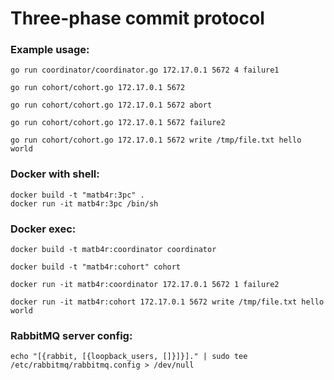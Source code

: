 # Three-phase commit protocol

### Example usage:

```
go run coordinator/coordinator.go 172.17.0.1 5672 4 failure1
```

```
go run cohort/cohort.go 172.17.0.1 5672 
```

```
go run cohort/cohort.go 172.17.0.1 5672 abort
```

```
go run cohort/cohort.go 172.17.0.1 5672 failure2
```

```
go run cohort/cohort.go 172.17.0.1 5672 write /tmp/file.txt hello world 
```

### Docker with shell:
```
docker build -t "matb4r:3pc" .
docker run -it matb4r:3pc /bin/sh
```

### Docker exec:

```
docker build -t matb4r:coordinator coordinator
```

```
docker build -t "matb4r:cohort" cohort
```

```
docker run -it matb4r:coordinator 172.17.0.1 5672 1 failure2
```

```
docker run -it matb4r:cohort 172.17.0.1 5672 write /tmp/file.txt hello world
```

### RabbitMQ server config:
```
echo "[{rabbit, [{loopback_users, []}]}]." | sudo tee /etc/rabbitmq/rabbitmq.config > /dev/null
```
